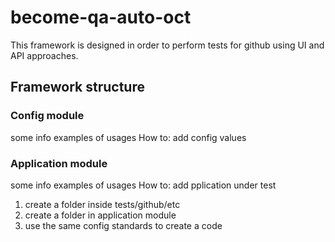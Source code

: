 # become-qa-auto-oct
This framework is designed in order to perform tests for github using UI and API approaches.

## Framework structure
### Config module
some info
examples of usages
How to:
add config values


### Application module
some info
examples of usages
How to:
add pplication under test
1. create a folder inside tests/github/etc
2. create a folder in application module
3. use the same config standards to create a code